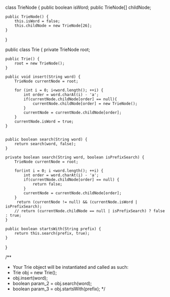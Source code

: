 class TrieNode {
    public boolean isWord;
    public TrieNode[] childNode;

    public TrieNode() {
        this.isWord = false;
        this.childNode = new TrieNode[26];
    }
}

public class Trie {
    private  TrieNode root;

    public Trie() {
        root = new TrieNode();
    }

    public void insert(String word) {
        TrieNode currentNode = root;

        for (int i = 0; i<word.length(); ++i) {
            int order = word.charAt(i) - 'a';
            if(currentNode.childNode[order] == null){
                currentNode.childNode[order] = new TrieNode();
            }
            currentNode = currentNode.childNode[order];
        }
        currentNode.isWord = true;
    }


    public boolean search(String word) {
        return search(word, false);
    }

    private boolean search(String word, boolean isPrefixSearch) {
        TrieNode currentNode = root;

        for(int i = 0; i <word.length(); ++i) {
            int order = word.charAt(i) - 'a';
            if(currentNode.childNode[order] == null) {
                return false;
            }
            currentNode = currentNode.childNode[order];
        } 
         return (currentNode != null) && (currentNode.isWord | isPrefixSearch);
        // return (currentNode.childNode == null | isPrefixSearch) ? false : true;
    }

    public boolean startsWith(String prefix) {
        return this.search(prefix, true);
    }
}

/**
 * Your Trie object will be instantiated and called as such:
 * Trie obj = new Trie();
 * obj.insert(word);
 * boolean param_2 = obj.search(word);
 * boolean param_3 = obj.startsWith(prefix);
 */